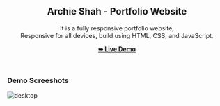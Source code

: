 <div align="center">
  
  <br />
  <br />

  <h2 align="center">Archie Shah - Portfolio Website</h2>

 It is a fully responsive portfolio website, <br />Responsive for all devices, build using HTML, CSS, and JavaScript.

  <a href="https://archiesachin.github.io/Archie-portfolio/"><strong>➥ Live Demo</strong></a>

</div>

<br />

### Demo Screeshots


![desktop](https://github.com/Archiesachin/Archie-portfolio/assets/103347688/0354b159-2e17-4687-8054-25aaf7700dfb)




